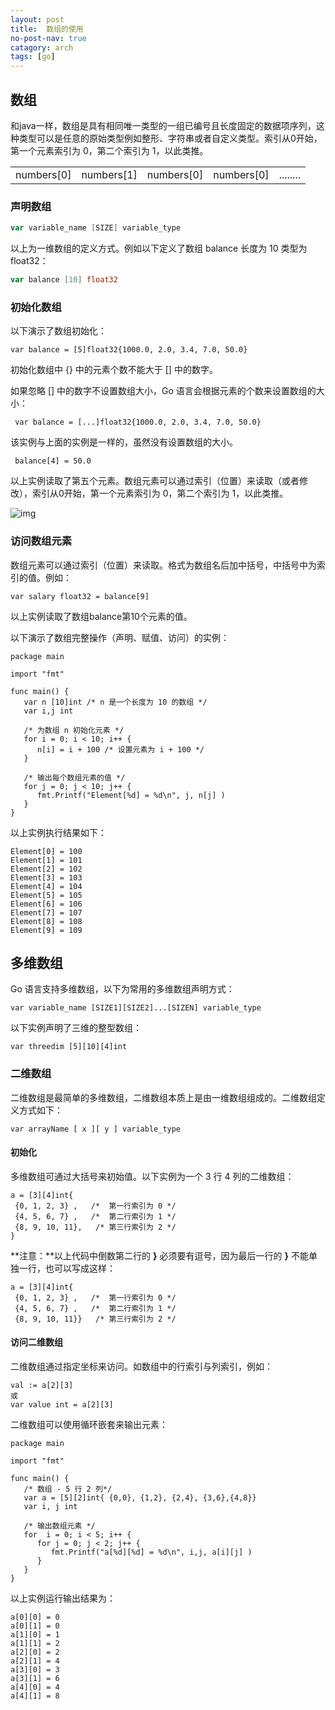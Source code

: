 ```yaml
---
layout: post
title:  数组的使用
no-post-nav: true
catagory: arch
tags: [go]
---
```


## 数组

和java一样，数组是具有相同唯一类型的一组已编号且长度固定的数据项序列，这种类型可以是任意的原始类型例如整形、字符串或者自定义类型。索引从0开始，第一个元素索引为 0，第二个索引为 1，以此类推。

|            |            |            |            |          |
| ---------- | :--------: | :--------: | :--------: | :------: |
| numbers[0] | numbers[1] | numbers[0] | numbers[0] | ........ |

### 声明数组

```go
var variable_name [SIZE] variable_type
```

以上为一维数组的定义方式。例如以下定义了数组 balance 长度为 10 类型为 float32：

```go
var balance [10] float32
```

### 初始化数组

以下演示了数组初始化：

```
var balance = [5]float32{1000.0, 2.0, 3.4, 7.0, 50.0}
```

初始化数组中 {} 中的元素个数不能大于 [] 中的数字。

如果忽略 [] 中的数字不设置数组大小，Go 语言会根据元素的个数来设置数组的大小：

```
 var balance = [...]float32{1000.0, 2.0, 3.4, 7.0, 50.0}
```

该实例与上面的实例是一样的，虽然没有设置数组的大小。

```
 balance[4] = 50.0
```

以上实例读取了第五个元素。数组元素可以通过索引（位置）来读取（或者修改），索引从0开始，第一个元素索引为 0，第二个索引为 1，以此类推。

![img](http://www.runoob.com/wp-content/uploads/2015/06/array_presentation.jpg)

### 访问数组元素

数组元素可以通过索引（位置）来读取。格式为数组名后加中括号，中括号中为索引的值。例如：

```
var salary float32 = balance[9]
```

以上实例读取了数组balance第10个元素的值。

以下演示了数组完整操作（声明、赋值、访问）的实例：

```
package main

import "fmt"

func main() {
   var n [10]int /* n 是一个长度为 10 的数组 */
   var i,j int

   /* 为数组 n 初始化元素 */         
   for i = 0; i < 10; i++ {
      n[i] = i + 100 /* 设置元素为 i + 100 */
   }

   /* 输出每个数组元素的值 */
   for j = 0; j < 10; j++ {
      fmt.Printf("Element[%d] = %d\n", j, n[j] )
   }
}
```

以上实例执行结果如下：

```
Element[0] = 100
Element[1] = 101
Element[2] = 102
Element[3] = 103
Element[4] = 104
Element[5] = 105
Element[6] = 106
Element[7] = 107
Element[8] = 108
Element[9] = 109
```

## 多维数组

Go 语言支持多维数组，以下为常用的多维数组声明方式：

```
var variable_name [SIZE1][SIZE2]...[SIZEN] variable_type
```

以下实例声明了三维的整型数组：

```
var threedim [5][10][4]int
```

### 二维数组

二维数组是最简单的多维数组，二维数组本质上是由一维数组组成的。二维数组定义方式如下：

```
var arrayName [ x ][ y ] variable_type
```

#### 初始化

多维数组可通过大括号来初始值。以下实例为一个 3 行 4 列的二维数组：

```
a = [3][4]int{  
 {0, 1, 2, 3} ,   /*  第一行索引为 0 */
 {4, 5, 6, 7} ,   /*  第二行索引为 1 */
 {8, 9, 10, 11},   /* 第三行索引为 2 */
}
```

**注意：**以上代码中倒数第二行的 **}** 必须要有逗号，因为最后一行的 **}** 不能单独一行，也可以写成这样：

```
a = [3][4]int{  
 {0, 1, 2, 3} ,   /*  第一行索引为 0 */
 {4, 5, 6, 7} ,   /*  第二行索引为 1 */
 {8, 9, 10, 11}}   /* 第三行索引为 2 */
```

#### 访问二维数组

二维数组通过指定坐标来访问。如数组中的行索引与列索引，例如：

```
val := a[2][3]
或
var value int = a[2][3]
```

二维数组可以使用循环嵌套来输出元素：

```
package main

import "fmt"

func main() {
   /* 数组 - 5 行 2 列*/
   var a = [5][2]int{ {0,0}, {1,2}, {2,4}, {3,6},{4,8}}
   var i, j int

   /* 输出数组元素 */
   for  i = 0; i < 5; i++ {
      for j = 0; j < 2; j++ {
         fmt.Printf("a[%d][%d] = %d\n", i,j, a[i][j] )
      }
   }
}
```

以上实例运行输出结果为：

```
a[0][0] = 0
a[0][1] = 0
a[1][0] = 1
a[1][1] = 2
a[2][0] = 2
a[2][1] = 4
a[3][0] = 3
a[3][1] = 6
a[4][0] = 4
a[4][1] = 8
```

